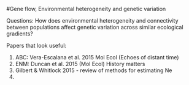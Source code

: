 #Gene flow, Environmental heterogeneity and genetic variation

Questions:
How does environmental heterogeneity and connectivity between populations affect genetic variation across similar ecological gradients? 

Papers that look useful: 

1. ABC: Vera-Escalana et al. 2015 Mol Ecol (Echoes of distant time)
2. ENM: Duncan et al. 2015 (Mol Ecol) History matters
3. Gilbert & Whitlock 2015 - review of methods for estimating Ne
4. 



